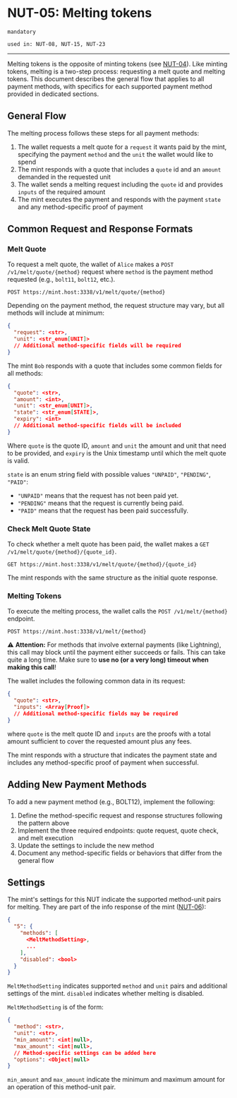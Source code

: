 # NUT-05: Melting tokens

`mandatory`

`used in: NUT-08, NUT-15, NUT-23`

---

Melting tokens is the opposite of minting tokens (see [NUT-04][04]). Like minting tokens, melting is a two-step process: requesting a melt quote and melting tokens. This document describes the general flow that applies to all payment methods, with specifics for each supported payment method provided in dedicated sections.

## General Flow

The melting process follows these steps for all payment methods:

1. The wallet requests a melt quote for a `request` it wants paid by the mint, specifying the payment `method` and the `unit` the wallet would like to spend
2. The mint responds with a quote that includes a `quote` id and an `amount` demanded in the requested unit
3. The wallet sends a melting request including the `quote` id and provides `inputs` of the required amount
4. The mint executes the payment and responds with the payment `state` and any method-specific proof of payment

## Common Request and Response Formats

### Melt Quote

To request a melt quote, the wallet of `Alice` makes a `POST /v1/melt/quote/{method}` request where `method` is the payment method requested (e.g., `bolt11`, `bolt12`, etc.).

```http
POST https://mint.host:3338/v1/melt/quote/{method}
```

Depending on the payment method, the request structure may vary, but all methods will include at minimum:

```json
{
  "request": <str>,
  "unit": <str_enum[UNIT]>
  // Additional method-specific fields will be required
}
```

The mint `Bob` responds with a quote that includes some common fields for all methods:

```json
{
  "quote": <str>,
  "amount": <int>,
  "unit": <str_enum[UNIT]>,
  "state": <str_enum[STATE]>,
  "expiry": <int>
  // Additional method-specific fields will be included
}
```

Where `quote` is the quote ID, `amount` and `unit` the amount and unit that need to be provided, and `expiry` is the Unix timestamp until which the melt quote is valid.

`state` is an enum string field with possible values `"UNPAID"`, `"PENDING"`, `"PAID"`:

- `"UNPAID"` means that the request has not been paid yet.
- `"PENDING"` means that the request is currently being paid.
- `"PAID"` means that the request has been paid successfully.

### Check Melt Quote State

To check whether a melt quote has been paid, the wallet makes a `GET /v1/melt/quote/{method}/{quote_id}`.

```http
GET https://mint.host:3338/v1/melt/quote/{method}/{quote_id}
```

The mint responds with the same structure as the initial quote response.

### Melting Tokens

To execute the melting process, the wallet calls the `POST /v1/melt/{method}` endpoint.

```http
POST https://mint.host:3338/v1/melt/{method}
```

⚠️ **Attention:** For methods that involve external payments (like Lightning), this call may block until the payment either succeeds or fails. This can take quite a long time. Make sure to **use no (or a very long) timeout when making this call**!

The wallet includes the following common data in its request:

```json
{
  "quote": <str>,
  "inputs": <Array[Proof]>
  // Additional method-specific fields may be required
}
```

where `quote` is the melt quote ID and `inputs` are the proofs with a total amount sufficient to cover the requested amount plus any fees.

The mint responds with a structure that indicates the payment state and includes any method-specific proof of payment when successful.

## Adding New Payment Methods

To add a new payment method (e.g., BOLT12), implement the following:

1. Define the method-specific request and response structures following the pattern above
2. Implement the three required endpoints: quote request, quote check, and melt execution
3. Update the settings to include the new method
4. Document any method-specific fields or behaviors that differ from the general flow

## Settings

The mint's settings for this NUT indicate the supported method-unit pairs for melting. They are part of the info response of the mint ([NUT-06][06]):

```json
{
  "5": {
    "methods": [
      <MeltMethodSetting>,
      ...
    ],
    "disabled": <bool>
  }
}
```

`MeltMethodSetting` indicates supported `method` and `unit` pairs and additional settings of the mint. `disabled` indicates whether melting is disabled.

`MeltMethodSetting` is of the form:

```json
{
  "method": <str>,
  "unit": <str>,
  "min_amount": <int|null>,
  "max_amount": <int|null>,
  // Method-specific settings can be added here
  "options": <Object|null>
}
```

`min_amount` and `max_amount` indicate the minimum and maximum amount for an operation of this method-unit pair.

[00]: 00.md
[01]: 01.md
[02]: 02.md
[03]: 03.md
[04]: 04.md
[05]: 05.md
[06]: 06.md
[07]: 07.md
[08]: 08.md
[09]: 09.md
[10]: 10.md
[11]: 11.md
[12]: 12.md